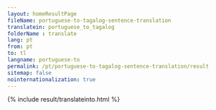 ```yaml
---
layout: homeResultPage
fileName: portuguese-to-tagalog-sentence-translation
translatein: portuguese_to_tagalog
folderName : translate
lang: pt
from: pt
to: tl
langname: portuguese-to
permalink: /pt/portuguese-to-tagalog-sentence-translation/result
sitemap: false
nointernationalization: true
---
```

{% include result/translateinto.html %}

<script src="/js/result/translation.js" data-foldername="{{page.folderName}}" data-lang="{{page.lang}}"></script>
